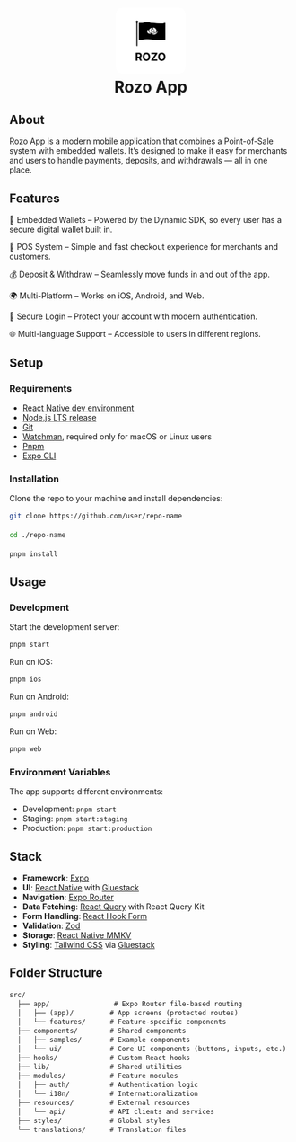 <h1 align="center">
  <img alt="logo" src="./assets/logo-square.png" width="124px" style="border-radius:10px"/><br/> Rozo App
</h1>

## About

Rozo App is a modern mobile application that combines a Point-of-Sale system with embedded wallets.
It’s designed to make it easy for merchants and users to handle payments, deposits, and withdrawals — all in one place.

## Features

🔐 Embedded Wallets – Powered by the Dynamic SDK, so every user has a secure digital wallet built in.

🛒 POS System – Simple and fast checkout experience for merchants and customers.

💰 Deposit & Withdraw – Seamlessly move funds in and out of the app.

🌍 Multi-Platform – Works on iOS, Android, and Web.

🔑 Secure Login – Protect your account with modern authentication.

🌐 Multi-language Support – Accessible to users in different regions.

## Setup

### Requirements

- [React Native dev environment](https://reactnative.dev/docs/environment-setup)
- [Node.js LTS release](https://nodejs.org/en/)
- [Git](https://git-scm.com/)
- [Watchman](https://facebook.github.io/watchman/docs/install#buildinstall), required only for macOS or Linux users
- [Pnpm](https://pnpm.io/installation)
- [Expo CLI](https://docs.expo.dev/get-started/installation/)

### Installation

Clone the repo to your machine and install dependencies:

```sh
git clone https://github.com/user/repo-name

cd ./repo-name

pnpm install
```

## Usage

### Development

Start the development server:

```sh
pnpm start
```

Run on iOS:

```sh
pnpm ios
```

Run on Android:

```sh
pnpm android
```

Run on Web:

```sh
pnpm web
```

### Environment Variables

The app supports different environments:

- Development: `pnpm start`
- Staging: `pnpm start:staging`
- Production: `pnpm start:production`

## Stack

- **Framework**: [Expo](https://expo.dev/)
- **UI**: [React Native](https://reactnative.dev/) with [Gluestack](https://gluestack.io/)
- **Navigation**: [Expo Router](https://docs.expo.dev/router/introduction/)
- **Data Fetching**: [React Query](https://tanstack.com/query/latest) with React Query Kit
- **Form Handling**: [React Hook Form](https://react-hook-form.com/)
- **Validation**: [Zod](https://zod.dev/)
- **Storage**: [React Native MMKV](https://github.com/mrousavy/react-native-mmkv)
- **Styling**: [Tailwind CSS](https://tailwindcss.com/) via [Gluestack](https://gluestack.io/)

## Folder Structure

```
src/
  ├── app/                # Expo Router file-based routing
  │   ├── (app)/         # App screens (protected routes)
  │   └── features/      # Feature-specific components
  ├── components/        # Shared components
  │   ├── samples/       # Example components
  │   └── ui/            # Core UI components (buttons, inputs, etc.)
  ├── hooks/             # Custom React hooks
  ├── lib/               # Shared utilities
  ├── modules/           # Feature modules
  │   ├── auth/          # Authentication logic
  │   └── i18n/          # Internationalization
  ├── resources/         # External resources
  │   └── api/           # API clients and services
  ├── styles/            # Global styles
  └── translations/      # Translation files
```
